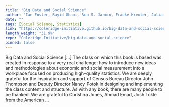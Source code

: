 ```yaml
---
title: "Big Data and Social Science"
author: "Ian Foster, Rayid Ghani, Ron S. Jarmin, Frauke Kreuter, Julia Lane"
date: ""
tags: [Social Science, Statistics]
link: "https://coleridge-initiative.github.io/big-data-and-social-science/"
length_weight: "31.9%"
repo: "Coleridge-Initiative/big-data-and-social-science"
pinned: false
---
```


Big Data and Social Science [...] The class on which this book is based was created in response to a very real challenge: how to introduce new ideas and methodologies about economic and social measurement into a workplace focused on producing high-quality statistics. We are deeply grateful for the inspiration and support of Census Bureau Director John Thompson and Deputy Director Nancy Potok in designing and implementing the class content and structure. As with any book, there are many people to be thanked. We are grateful to Christina Jones, Ahmad Emad, Josh Tokle from the American ...
